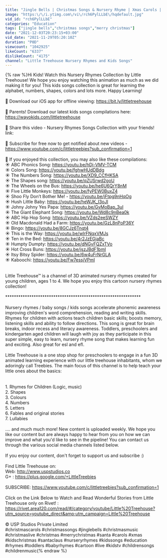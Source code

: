 ```yaml
---
title: "Jingle Bells | Christmas Songs & Nursery Rhyme | Xmas Carols | Merry Christmas | Kids Cartoon Songs"
image: "https:\/\/i.ytimg.com\/vi\/rch6PylLLbE\/hqdefault.jpg"
vid_id: "rch6PylLLbE"
categories: "Education"
tags: ["jingle bells","christmas songs","merry christmas"]
date: "2021-12-03T20:23:15+03:00"
vid_date: "2021-11-29T05:20:10Z"
duration: "P0D"
viewcount: "1042925"
likeCount: "6337"
dislikeCount: "4175"
channel: "Little Treehouse Nursery Rhymes and Kids Songs"
---
```

{% raw %}Hi Kids! Watch this Nursery Rhymes Collection by Little Treehouse! We hope you enjoy watching this animation as much as we did making it for you! This kids songs collection is great for learning the alphabet, numbers, shapes, colors and lots more. Happy Learning!<br /><br />🌈 Download our iOS app for offline viewing: <a rel="nofollow" target="blank" href="https://bit.ly/littletreehouse">https://bit.ly/littletreehouse</a><br /><br />🌈 Parents! Download our latest kids songs compilations here: <a rel="nofollow" target="blank" href="https://wayokids.com/littletreehouse">https://wayokids.com/littletreehouse</a><br /><br />🌈 Share this video - Nursery Rhymes Songs Collection with your friends! link: <br /><br />🌈 Subscribe for free now to get notified about new videos - <a rel="nofollow" target="blank" href="https://www.youtube.com/c/littletreebies?sub_confirmation=1">https://www.youtube.com/c/littletreebies?sub_confirmation=1</a><br /><br />🌈 If you enjoyed this collection, you may also like these compilations: <br />☀️  ABC Phonics Song: <a rel="nofollow" target="blank" href="https://youtu.be/hDj-VMV-TCM">https://youtu.be/hDj-VMV-TCM</a><br />☀️  Colors Song: <a rel="nofollow" target="blank" href="https://youtu.be/fghwHUdDBdg">https://youtu.be/fghwHUdDBdg</a><br />☀️  The Numbers Song: <a rel="nofollow" target="blank" href="https://youtu.be/XD9_CCfHKSA">https://youtu.be/XD9_CCfHKSA</a><br />☀️  The Shapes song: <a rel="nofollow" target="blank" href="https://youtu.be/qZUSrwd2goU">https://youtu.be/qZUSrwd2goU</a><br />☀️  The Wheels on the Bus: <a rel="nofollow" target="blank" href="https://youtu.be/he6U6QrY8nM">https://youtu.be/he6U6QrY8nM</a><br />☀️  Five Little Monkeys: <a rel="nofollow" target="blank" href="https://youtu.be/fyPEW0BuxZ4">https://youtu.be/fyPEW0BuxZ4</a><br />☀️  Shoo Fly Don’t Bother Me! - <a rel="nofollow" target="blank" href="https://youtu.be/jFtpg9nHqOg">https://youtu.be/jFtpg9nHqOg</a><br />☀️  Hush Little Baby: <a rel="nofollow" target="blank" href="https://youtu.be/heWJK_I3oJI">https://youtu.be/heWJK_I3oJI</a><br />☀️  Johny Johny Yes Papa: <a rel="nofollow" target="blank" href="https://youtu.be/GvMoBap_3uI">https://youtu.be/GvMoBap_3uI</a><br />☀️  The Giant Elephant Song: <a rel="nofollow" target="blank" href="https://youtu.be/Wd8c9nBea0k">https://youtu.be/Wd8c9nBea0k</a><br />☀️  ABC Hip Hop Song: <a rel="nofollow" target="blank" href="https://youtu.be/VZds2eeSWZY">https://youtu.be/VZds2eeSWZY</a><br />☀️  Old Macdonald Had a Farm: <a rel="nofollow" target="blank" href="https://youtu.be/GzL8nPoP36Y">https://youtu.be/GzL8nPoP36Y</a><br />☀️  Bingo: <a rel="nofollow" target="blank" href="https://youtu.be/8GCJz6Tnqt4">https://youtu.be/8GCJz6Tnqt4</a><br />☀️  This is the Way: <a rel="nofollow" target="blank" href="https://youtu.be/wlrFNqxVMJs">https://youtu.be/wlrFNqxVMJs</a><br />☀️  Ten in the Bed: <a rel="nofollow" target="blank" href="https://youtu.be/4r2JzEGjaBc">https://youtu.be/4r2JzEGjaBc</a><br />☀️  Humpty Dumpty: <a rel="nofollow" target="blank" href="https://youtu.be/dNGvFQZxTVo">https://youtu.be/dNGvFQZxTVo</a><br />☀️  Hot Cross Buns: <a rel="nofollow" target="blank" href="https://youtu.be/jszJBdF1bmI">https://youtu.be/jszJBdF1bmI</a><br />☀️  Itsy Bitsy Spider: <a rel="nofollow" target="blank" href="https://youtu.be/6w4uFrNrGLA">https://youtu.be/6w4uFrNrGLA</a><br />☀️  Kaboochi: <a rel="nofollow" target="blank" href="https://youtu.be/Fw7essjVPmI">https://youtu.be/Fw7essjVPmI</a><br /><br /><br />Little Treehouse™ is a channel of 3D animated nursery rhymes created for young children, ages 1 to 4. We hope you enjoy this cartoon nursery rhymes collection!<br /><br />**************************************************************<br /><br />Nursery rhymes / baby songs / kids songs accelerate phonemic awareness improving children's word comprehension, reading and writing skills. Rhymes for children with actions teach children basic skills; boosts memory, listening skills and ability to follow directions. This song is great for brain breaks, indoor recess and literacy awareness. Toddlers, preschoolers and kindergarten aged children will laugh with joy as they participate in this super simple, easy to learn, nursery rhyme song that makes learning fun and exciting. Also great for esl and efl. <br /><br />Little Treehouse is a one stop shop for preschoolers to engage in a fun 3D animated learning experience with our little treehouse inhabitants, whom we adoringly call Treebies. The main focus of this channel is to help teach your little ones about the basics: <br /> <br /><br />1. Rhymes for Children (Logic, music)<br />2. Shapes<br />3. Colours<br />4. Numbers<br />5. Letters<br />6. Fables and original stories<br />7. Lullabies<br /><br />.... and much much more! New content is uploaded weekly. We hope you like our content but are always happy to hear from you on how we can improve and what you'd like to see in the pipeline! You can contact us through the various social media channels listed below. <br /><br />If you enjoy our content, don't forget to support us and subscribe :)<br /><br />Find Little Treehouse on:<br />Web: <a rel="nofollow" target="blank" href="http://www.uspstudios.co">http://www.uspstudios.co</a><br />G+ : <a rel="nofollow" target="blank" href="https://plus.google.com/+LittleTreebies">https://plus.google.com/+LittleTreebies</a><br /><br />SUBSCRIBE: <a rel="nofollow" target="blank" href="https://www.youtube.com/c/littletreebies?sub_confirmation=1">https://www.youtube.com/c/littletreebies?sub_confirmation=1</a><br /><br />Click on the Link Below to Watch and Read Wonderful Stories from Little Treehouse only on Rivet! :<br /><a rel="nofollow" target="blank" href="https://rivet.area120.com/read/#/category/youtube/Little%20Treehouse?utm_source=youtube_direct&amp;utm_campaign=Little%20Treehouse">https://rivet.area120.com/read/#/category/youtube/Little%20Treehouse?utm_source=youtube_direct&amp;utm_campaign=Little%20Treehouse</a><br /><br /> © USP Studios Private Limited<br />#christmascarols #christmassongs #jinglebells #christmasmusic #christmaslive #christmas #merrychristmas #santa #carols #xmas #kidschristmas #santaclaus #nurseryrhymes #kidssongs #education #rhymes #toddlers #babyrhymes #cartoon #live #kidstv #childrensongs #childrenmusic{% endraw %}

